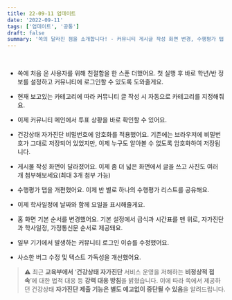 ```yaml
---
title: 22-09-11 업데이트
date: '2022-09-11'
tags: ['업데이트', '공통']
draft: false
summary: '쏙의 달라진 점을 소개합니다! - 커뮤니티 게시글 작성 화면 변경, 수행평가 탭 개편, 온보딩 화면 추가 등'
---
```

  ️
- 쏙에 처음 온 사용자를 위해 친절함을 한 스푼 더했어요. 첫 실행 후 바로 학년/반 정보를 설정하고 커뮤니티에 로그인할 수 있도록 도와줄게요.

- 현재 보고있는 카테고리에 따라 커뮤니티 글 작성 시 자동으로 카테고리를 지정해줘요.

- 이제 커뮤니티 메인에서 투표 상황을 바로 확인할 수 있어요.

- 건강상태 자가진단 비밀번호에 암호화를 적용했어요. 기존에는 브라우저에 비밀번호가 그대로 저장되어 있었지만, 이제 누구도 알아볼 수 없도록 암호화하여 저장됩니다.

- 게시물 작성 화면이 달라졌어요. 이제 좀 더 넓은 화면에서 글을 쓰고 사진도 여러 개 첨부해보세요(최대 3개 첨부 가능)

- 수행평가 탭을 개편했어요. 이제 반 별로 하나의 수행평가 리스트를 공유해요.

- 이제 학사일정에 날짜와 함께 요일을 표시해줄게요.

- 홈 화면 기본 순서를 변경했어요. 기본 설정에서 급식과 시간표를 맨 위로, 자가진단과 학사일정, 가정통신문 순서로 제공돼요.

- 일부 기기에서 발생하는 커뮤니티 로그인 이슈를 수정했어요.

- 사소한 버그 수정 및 텍스트 가독성을 개선했어요.

> ⚠️ 최근 **교육부에서** ‘**건강상태 자가진단** 서비스 운영을 저해하는 **비정상적 접속**’에 대한 법적 대응 등 **강력 대응 방침**을 밝혔습니다. 이에 따라 쏙에서 제공하던 건강상태 **자가진단 제출 기능은 별도 예고없이 중단될 수 있음**을 알려드립니다.
